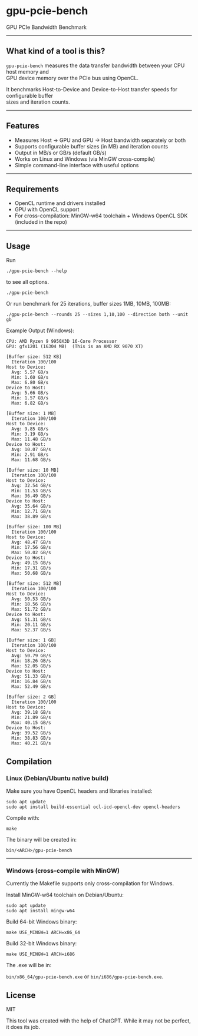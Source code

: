 # gpu-pcie-bench

GPU PCIe Bandwidth Benchmark

---

## What kind of a tool is this?

`gpu-pcie-bench` measures the data transfer bandwidth between your CPU host memory and  
GPU device memory over the PCIe bus using OpenCL.  

It benchmarks Host-to-Device and Device-to-Host transfer speeds for configurable buffer  
sizes and iteration counts.

---

## Features

- Measures Host → GPU and GPU → Host bandwidth separately or both  
- Supports configurable buffer sizes (in MB) and iteration counts  
- Output in MB/s or GB/s (default GB/s)  
- Works on Linux and Windows (via MinGW cross-compile)  
- Simple command-line interface with useful options

---

## Requirements

- OpenCL runtime and drivers installed  
- GPU with OpenCL support  
- For cross-compilation: MinGW-w64 toolchain + Windows OpenCL SDK (included in the repo)

---

## Usage

Run

    ./gpu-pcie-bench --help

to see all options.

    ./gpu-pcie-bench

Or run benchmark for 25 iterations, buffer sizes 1MB, 10MB, 100MB:

    ./gpu-pcie-bench --rounds 25 --sizes 1,10,100 --direction both --unit gb

Example Output (Windows):

```shell
CPU: AMD Ryzen 9 9950X3D 16-Core Processor
GPU: gfx1201 (16304 MB)  (This is an AMD RX 9070 XT)

[Buffer size: 512 KB]
  Iteration 100/100
Host to Device:
  Avg: 5.57 GB/s
  Min: 1.60 GB/s
  Max: 6.80 GB/s
Device to Host:
  Avg: 5.66 GB/s
  Min: 1.57 GB/s
  Max: 6.82 GB/s

[Buffer size: 1 MB]
  Iteration 100/100
Host to Device:
  Avg: 9.85 GB/s
  Min: 3.19 GB/s
  Max: 11.48 GB/s
Device to Host:
  Avg: 10.07 GB/s
  Min: 2.91 GB/s
  Max: 11.68 GB/s

[Buffer size: 10 MB]
  Iteration 100/100
Host to Device:
  Avg: 32.54 GB/s
  Min: 11.53 GB/s
  Max: 36.49 GB/s
Device to Host:
  Avg: 35.64 GB/s
  Min: 12.71 GB/s
  Max: 38.89 GB/s

[Buffer size: 100 MB]
  Iteration 100/100
Host to Device:
  Avg: 48.47 GB/s
  Min: 17.56 GB/s
  Max: 50.02 GB/s
Device to Host:
  Avg: 49.15 GB/s
  Min: 17.31 GB/s
  Max: 50.68 GB/s

[Buffer size: 512 MB]
  Iteration 100/100
Host to Device:
  Avg: 50.53 GB/s
  Min: 18.56 GB/s
  Max: 51.72 GB/s
Device to Host:
  Avg: 51.31 GB/s
  Min: 20.11 GB/s
  Max: 52.37 GB/s

[Buffer size: 1 GB]
  Iteration 100/100
Host to Device:
  Avg: 50.79 GB/s
  Min: 18.26 GB/s
  Max: 52.05 GB/s
Device to Host:
  Avg: 51.33 GB/s
  Min: 16.84 GB/s
  Max: 52.49 GB/s

[Buffer size: 2 GB]
  Iteration 100/100
Host to Device:
  Avg: 39.18 GB/s
  Min: 21.89 GB/s
  Max: 40.15 GB/s
Device to Host:
  Avg: 39.52 GB/s
  Min: 38.83 GB/s
  Max: 40.21 GB/s
```

## Compilation

### Linux (Debian/Ubuntu native build)

Make sure you have OpenCL headers and libraries installed:

    sudo apt update  
    sudo apt install build-essential ocl-icd-opencl-dev opencl-headers

Compile with:

    make

The binary will be created in:

    bin/<ARCH>/gpu-pcie-bench

---

### Windows (cross-compile with MinGW)

Currently the Makefile supports only cross-compilation for Windows.

Install MinGW-w64 toolchain on Debian/Ubuntu:

    sudo apt update  
    sudo apt install mingw-w64

Build 64-bit Windows binary:

    make USE_MINGW=1 ARCH=x86_64

Build 32-bit Windows binary:

    make USE_MINGW=1 ARCH=i686

The .exe will be in:

  `bin/x86_64/gpu-pcie-bench.exe`  or `bin/i686/gpu-pcie-bench.exe`.

## License

MIT

This tool was created with the help of ChatGPT. While it may not be perfect, it does its job.
